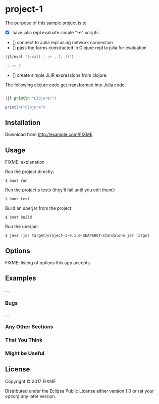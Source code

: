# project-1

The purpose of this sample project is to

- [x] have julia repl evaluate simple "-e" scripts.
- [] connect to Julia repl using network connection
- [] pass the forms constructed in Clojure repl to julia for evaluation 

```clojure
(jl/eval "(:call , :+ , 1, 1)")

;; => 2

```


- [] create simple JLIR expressions from clojure.

The following clojure code get transformed into Julia code.

```clojure

(jl println "Clojure!")

```



```julia
println("Clojure")

```

## Installation

Download from http://example.com/FIXME.

## Usage

FIXME: explanation

Run the project directly:

    $ boot run

Run the project's tests (they'll fail until you edit them):

    $ boot test

Build an uberjar from the project:

    $ boot build

Run the uberjar:

    $ java -jar target/project-1-0.1.0-SNAPSHOT-standalone.jar [args]

## Options

FIXME: listing of options this app accepts.

## Examples

...

### Bugs

...

### Any Other Sections
### That You Think
### Might be Useful

## License

Copyright © 2017 FIXME

Distributed under the Eclipse Public License either version 1.0 or (at
your option) any later version.
